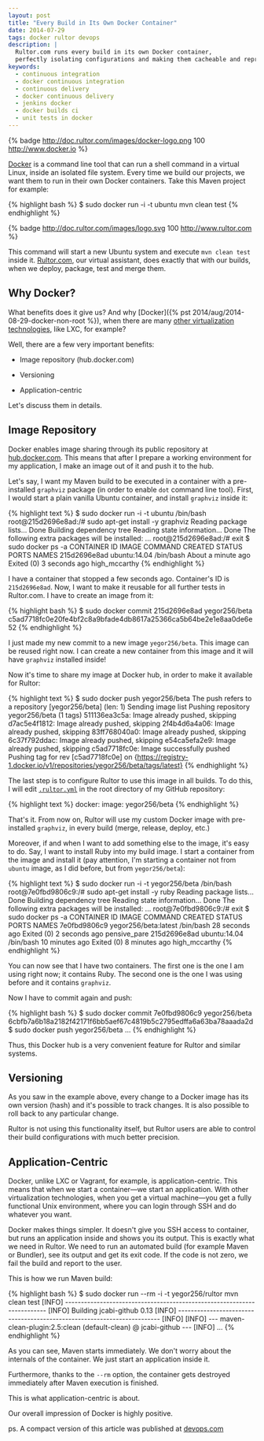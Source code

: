 ```yaml
---
layout: post
title: "Every Build in Its Own Docker Container"
date: 2014-07-29
tags: docker rultor devops
description: |
  Rultor.com runs every build in its own Docker container,
  perfectly isolating configurations and making them cacheable and reproducible.
keywords:
  - continuous integration
  - docker continuous integration
  - continuous delivery
  - docker continuous delivery
  - jenkins docker
  - docker builds ci
  - unit tests in docker
---
```


{% badge http://doc.rultor.com/images/docker-logo.png 100 http://www.docker.io %}

[Docker](http://www.docker.io) is a command line tool that
can run a shell command in a virtual Linux, inside an isolated file system.
Every time we build our projects, we want them to run in their own
Docker containers. Take this Maven project for example:

{% highlight bash %}
$ sudo docker run -i -t ubuntu mvn clean test
{% endhighlight %}

{% badge http://doc.rultor.com/images/logo.svg 100 http://www.rultor.com %}

This command will start a new Ubuntu system and execute
`mvn clean test` inside it. [Rultor.com](http://www.rultor.com), our
virtual assistant, does exactly that with our builds, when we
deploy, package, test and merge them.

<!--more-->

## Why Docker?

What benefits does it give us? And why
[Docker]({% pst 2014/aug/2014-08-29-docker-non-root %}),
when there are many [other virtualization technologies](https://en.wikipedia.org/wiki/Operating_system-level_virtualization),
like LXC, for example?

Well, there are a few very important benefits:

 * Image repository (hub.docker.com)

 * Versioning

 * Application-centric

Let's discuss them in details.

## Image Repository

Docker enables image sharing through its public repository at
[hub.docker.com](http://hub.docker.com). This means that after
I prepare a working environment for my application, I make
an image out of it and push it to the hub.

Let's say, I want my Maven build to be executed in a container
with a pre-installed `graphviz` package (in order to enable `dot` command line tool).
First, I would start a plain vanilla Ubuntu container, and install `graphviz` inside it:

{% highlight text %}
$ sudo docker run -i -t ubuntu /bin/bash
root@215d2696e8ad:/# sudo apt-get install -y graphviz
Reading package lists... Done
Building dependency tree
Reading state information... Done
The following extra packages will be installed:
...
root@215d2696e8ad:/# exit
$ sudo docker ps -a
CONTAINER ID        IMAGE               COMMAND             CREATED              STATUS                     PORTS               NAMES
215d2696e8ad        ubuntu:14.04        /bin/bash           About a minute ago   Exited (0) 3 seconds ago                       high_mccarthy
{% endhighlight %}

I have a container that stopped a few seconds ago. Container's
ID is `215d2696e8ad`. Now, I want to make it reusable for all
further tests in Rultor.com. I have to create an image from it:

{% highlight bash %}
$ sudo docker commit 215d2696e8ad yegor256/beta
c5ad7718fc0e20fe4bf2c8a9bfade4db8617a25366ca5b64be2e1e8aa0de6e52
{% endhighlight %}

I just made my new commit to a new image `yegor256/beta`.
This image can be reused right now. I can create a new container
from this image and it will have `graphviz` installed inside!

Now it's time to share my image at Docker hub, in order to make it available for Rultor:

{% highlight text %}
$ sudo docker push yegor256/beta
The push refers to a repository [yegor256/beta] (len: 1)
Sending image list
Pushing repository yegor256/beta (1 tags)
511136ea3c5a: Image already pushed, skipping
d7ac5e4f1812: Image already pushed, skipping
2f4b4d6a4a06: Image already pushed, skipping
83ff768040a0: Image already pushed, skipping
6c37f792ddac: Image already pushed, skipping
e54ca5efa2e9: Image already pushed, skipping
c5ad7718fc0e: Image successfully pushed
Pushing tag for rev [c5ad7718fc0e] on {https://registry-1.docker.io/v1/repositories/yegor256/beta/tags/latest}
{% endhighlight %}

The last step is to configure Rultor to use this image in
all builds. To do this, I will edit [`.rultor.yml`](http://doc.rultor.com/reference.html)
in the root directory of my GitHub repository:

{% highlight text %}
docker:
  image: yegor256/beta
{% endhighlight %}

That's it. From now on, Rultor will use my custom Docker image with
pre-installed `graphviz`, in every build (merge, release, deploy, etc.)

Moreover, if and when I want to add something else to the image,
it's easy to do. Say, I want to install Ruby into my build image.
I start a container from the image and install it (pay attention,
I'm starting a container not from `ubuntu` image, as I did before, but from `yegor256/beta`):

{% highlight text %}
$ sudo docker run -i -t yegor256/beta /bin/bash
root@7e0fbd9806c9:/# sudo apt-get install -y ruby
Reading package lists... Done
Building dependency tree
Reading state information... Done
The following extra packages will be installed:
...
root@7e0fbd9806c9:/# exit
$ sudo docker ps -a
CONTAINER ID        IMAGE                  COMMAND             CREATED             STATUS                     PORTS               NAMES
7e0fbd9806c9        yegor256/beta:latest   /bin/bash           28 seconds ago      Exited (0) 2 seconds ago                       pensive_pare
215d2696e8ad        ubuntu:14.04           /bin/bash           10 minutes ago      Exited (0) 8 minutes ago                       high_mccarthy
{% endhighlight %}

You can now see that I have two containers. The first one is the one
I am using right now; it contains Ruby. The second one is the one
I was using before and it contains `graphviz`.

Now I have to commit again and push:

{% highlight bash %}
$ sudo docker commit 7e0fbd9806c9 yegor256/beta
6cbfb7a6b18a2182f42171f6bb5aef67c4819b5c2795edffa6a63ba78aaada2d
$ sudo docker push yegor256/beta
...
{% endhighlight %}

Thus, this Docker hub is a very convenient feature for Rultor and similar systems.

## Versioning

As you saw in the example above, every change to a Docker image has
its own version (hash) and it's possible to track changes.
It is also possible to roll back to any particular change.

Rultor is not using this functionality itself, but Rultor users
are able to control their build configurations with much better precision.

## Application-Centric

Docker, unlike LXC or Vagrant, for example, is application-centric.
This means that when we start a container&mdash;we start an application.
With other virtualization technologies, when you get a virtual machine&mdash;you get a fully functional Unix environment, where you can login through
SSH and do whatever you want.

Docker makes things simpler. It doesn't give you SSH access to container,
but runs an application inside and shows you its output. This is
exactly what we need in Rultor. We need to run an automated build
(for example Maven or Bundler), see its output and get its exit code.
If the code is not zero, we fail the build and report to the user.

This is how we run Maven build:

{% highlight bash %}
$ sudo docker run --rm -i -t yegor256/rultor mvn clean test
[INFO] ------------------------------------------------------------------------
[INFO] Building jcabi-github 0.13
[INFO] ------------------------------------------------------------------------
[INFO]
[INFO] --- maven-clean-plugin:2.5:clean (default-clean) @ jcabi-github ---
[INFO]
...
{% endhighlight %}

As you can see, Maven starts immediately. We don't worry
about the internals of the container. We just start an application inside it.

Furthermore, thanks to the `--rm` option, the container gets
destroyed immediately after Maven execution is finished.

This is what application-centric is about.

Our overall impression of Docker is highly positive.

ps. A compact version of this article was published at
[devops.com](http://devops.com/blogs/build-docker-containers/)
